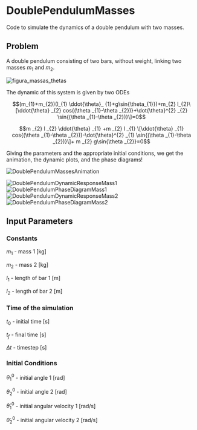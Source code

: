 # DoublePendulumMasses
Code to simulate the dynamics of a double pendulum with two masses.

## Problem

A double pendulum consisting of two bars, without weight, linking two masses $m_{1}$ and $m_{2}$.


![figura_massas_thetas](https://github.com/user-attachments/assets/17d609ad-c9c4-4789-ab1c-304e018abe0f)


The dynamic of this system is given by two ODEs

$$(m_{1}+m_{2})(l_{1} \ddot{\theta}_ {1}+g\sin{\theta_{1}})+m_{2} l_{2}\[\ddot{\theta} _{2} cos{(\theta _{1}-\theta _{2})}+\dot{\theta}^{2} _{2} \sin{(\theta _{1}-\theta _{2})}\]=0$$

$$m _{2} l _{2} \ddot{\theta} _{1} +m _{2} l _{1} \[\ddot{\theta} _{1} cos{(\theta _{1}-\theta _{2})}-\dot{\theta}^{2} _{1} \sin{(\theta _{1}-\theta _{2})}\]+ m _{2} g\sin{\theta _{2}}=0$$

Giving the parameters and the appropriate initial conditions, we get the animation, the dynamic plots, and the phase diagrams!

![DoublePendulumMassesAnimation](https://github.com/user-attachments/assets/9e7b548c-3c28-49f8-9782-f75d8fc9a157)


![DoublePendulumDynamicResponseMass1](https://github.com/user-attachments/assets/acc3b37d-76fb-4ac4-9e37-3c74dffe681a)
![DoublePendulumPhaseDiagramMass1](https://github.com/user-attachments/assets/90ff2668-cd6f-4d4f-bd68-a0536ed7fc35)
![DoublePendulumDynamicResponseMass2](https://github.com/user-attachments/assets/d8181a1a-b8c9-4884-b40d-c649e13655aa)
![DoublePendulumPhaseDiagramMass2](https://github.com/user-attachments/assets/a1ed7425-a9a7-4e71-bf17-3480bf7a8907)

## Input Parameters

### Constants

$m_{1}$ - mass 1 [kg]

$m_{2}$ - mass 2 [kg]

$l_{1}$ - length of bar 1 [m]

$l_{2}$ - length of bar 2 [m]

### Time of the simulation

$t_{0}$ - initial time [s]

$t_{f}$ - final time [s]

$\Delta t$ - timestep [s]

### Initial Conditions

$\theta_{1}^{0}$ - initial angle 1 [rad]

$\theta_{2}^{0}$ - initial angle 2 [rad]

$\dot{\theta}_{1}^{0}$ - initial angular velocity 1 [rad/s]

$\dot{\theta}_{2}^{0}$ - initial angular velocity 2 [rad/s]
